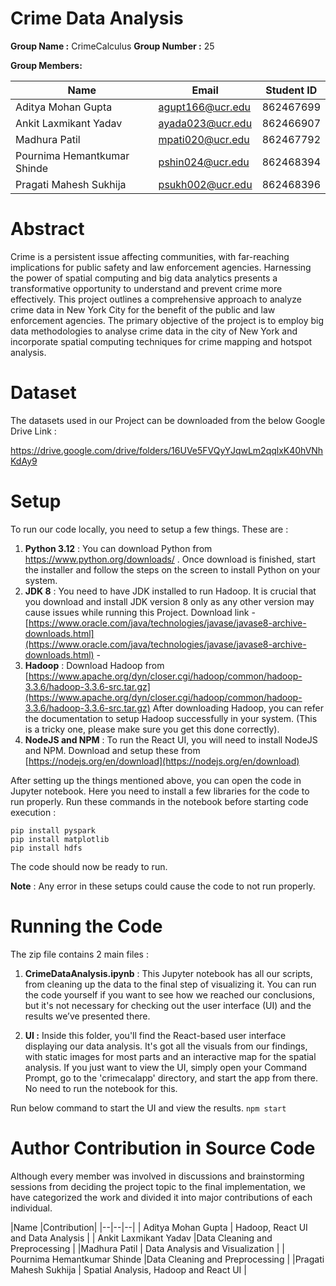 ﻿# Crime Data Analysis

**Group Name :** CrimeCalculus
**Group Number :** 25

**Group Members:**

|Name  |Email  |Student ID  | 
|--|--|--|
| Aditya Mohan Gupta  | agupt166@ucr.edu |862467699  |
|  Ankit Laxmikant Yadav |ayada023@ucr.edu  |862466907  |
|Madhura Patil  | mpati020@ucr.edu |862467792|
|   Pournima Hemantkumar Shinde |pshin024@ucr.edu  |862468394|
|Pragati Mahesh Sukhija  | psukh002@ucr.edu |862468396|



# Abstract

Crime is a persistent issue affecting communities, with far-reaching implications for public safety and law enforcement agencies. Harnessing the power of spatial computing and big data analytics presents a transformative opportunity to understand and prevent crime more effectively. This project outlines a comprehensive approach to analyze crime data in New York City for the benefit of the public and law enforcement agencies. The primary objective of the project is to employ big data methodologies to analyse crime data in the city of New York and incorporate spatial computing techniques for crime mapping and hotspot analysis.

# Dataset

The datasets used in our Project can be downloaded from the below Google Drive Link :

https://drive.google.com/drive/folders/16UVe5FVQyYJqwLm2qqlxK40hVNhKdAy9

# Setup
To run our code locally, you need to setup a few things. These are : 

 1. **Python 3.12** : You can download Python from https://www.python.org/downloads/ . Once download is finished, start the installer and follow the steps on the screen to install Python on your system.
 2.  **JDK 8** :  You need to have JDK installed to run Hadoop. It is crucial that you download and install JDK version 8 only as any other version may cause issues while running this Project. Download link - [https://www.oracle.com/java/technologies/javase/javase8-archive-downloads.html](https://www.oracle.com/java/technologies/javase/javase8-archive-downloads.html) -
 3.  **Hadoop** : Download Hadoop from [https://www.apache.org/dyn/closer.cgi/hadoop/common/hadoop-3.3.6/hadoop-3.3.6-src.tar.gz](https://www.apache.org/dyn/closer.cgi/hadoop/common/hadoop-3.3.6/hadoop-3.3.6-src.tar.gz)
 After downloading Hadoop, you can refer the documentation to setup Hadoop successfully in your system. (This is a tricky one, please make sure you get this done correctly).
 4.  **NodeJS and NPM** : To run the React UI, you will need to install NodeJS and NPM. Download and setup these from [https://nodejs.org/en/download](https://nodejs.org/en/download)


After setting up the things mentioned above, you can open the code in Jupyter notebook. Here you need to install a few libraries for the code to run properly. Run these commands in the notebook before starting code execution : 

    pip install pyspark
    pip install matplotlib
    pip install hdfs

The code should now be ready to run. 

**Note** : Any error in these setups could cause the code to not run properly.
# Running the Code
The zip file contains 2 main files : 

 1. **CrimeDataAnalysis.ipynb** : This Jupyter notebook has all our scripts, from cleaning up the data to the final step of visualizing it. You can run the code yourself if you want to see how we reached our conclusions, but it's not necessary for checking out the user interface (UI) and the results we’ve presented there.

 2. **UI :** Inside this folder, you'll find the React-based user interface displaying our data analysis. It's got all the visuals from our findings, with static images for most parts and an interactive map for the spatial analysis. If you just want to view the UI, simply open your Command Prompt, go to the 'crimecalapp' directory, and start the app from there. No need to run the notebook for this.

Run below command to start the UI and view the results.
`npm start`

# Author Contribution in Source Code
Although every member was involved in discussions and brainstorming sessions from deciding the project topic to the final implementation, we have categorized the work and divided it into major contributions of each individual.

|Name  |Contribution| 
|--|--|--|
| Aditya Mohan Gupta  | Hadoop, React UI and Data Analysis |
|  Ankit Laxmikant Yadav |Data Cleaning and Preprocessing  |
|Madhura Patil  | Data Analysis and Visualization |
|   Pournima Hemantkumar Shinde |Data Cleaning and Preprocessing  |
|Pragati Mahesh Sukhija  | Spatial Analysis, Hadoop and React UI |
